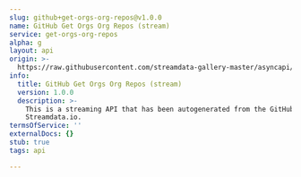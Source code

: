 ```yaml
---
slug: github+get-orgs-org-repos@v1.0.0
name: GitHub Get Orgs Org Repos (stream)
service: get-orgs-org-repos
alpha: g
layout: api
origin: >-
  https://raw.githubusercontent.com/streamdata-gallery-master/asyncapi/master/_listings/github/github-get-orgs-org-repos-stream-async.md
info:
  title: GitHub Get Orgs Org Repos (stream)
  version: 1.0.0
  description: >-
    This is a streaming API that has been autogenerated from the GitHub using
    Streamdata.io.
termsOfService: ''
externalDocs: {}
stub: true
tags: api

---
```

